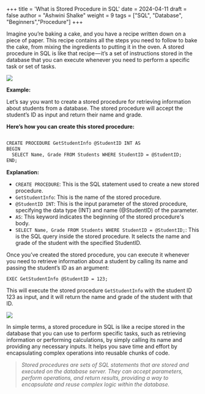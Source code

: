 +++
title = 'What is Stored Procedure in SQL'
date = 2024-04-11
draft = false
author = "Ashwini Shalke"
weight = 9
tags = ["SQL", "Database", "Beginners","Procedure"]
+++



Imagine you’re baking a cake, and you have a recipe written down on a piece of paper. This recipe contains all the steps you need to follow to bake the cake, from mixing the ingredients to putting it in the oven. A stored procedure in SQL is like that recipe — it’s a set of instructions stored in the database that you can execute whenever you need to perform a specific task or set of tasks.

![](https://cdn-images-1.medium.com/max/1600/1*6HnQ_xUXLlBGbTCCthprRw.jpeg)

**Example:**

Let’s say you want to create a stored procedure for retrieving information about students from a database. The stored procedure will accept the student’s ID as input and return their name and grade.

**Here’s how you can create this stored procedure:**

```html

CREATE PROCEDURE GetStudentInfo @StudentID INT AS 
BEGIN 
  SELECT Name, Grade FROM Students WHERE StudentID = @StudentID; 
END;

```


**Explanation:**

*   `CREATE PROCEDURE`: This is the SQL statement used to create a new stored procedure.
*   `GetStudentInfo`: This is the name of the stored procedure.
*   `@StudentID INT`: This is the input parameter of the stored procedure, specifying the data type (INT) and name (@StudentID) of the parameter.
*   `AS`: This keyword indicates the beginning of the stored procedure's body.
*   `SELECT Name, Grade FROM Students WHERE StudentID = @StudentID;`: This is the SQL query inside the stored procedure. It selects the name and grade of the student with the specified StudentID.

Once you’ve created the stored procedure, you can execute it whenever you need to retrieve information about a student by calling its name and passing the student’s ID as an argument:

```html
EXEC GetStudentInfo @StudentID = 123;
```

This will execute the stored procedure `GetStudentInfo` with the student ID 123 as input, and it will return the name and grade of the student with that ID.

![](https://cdn-images-1.medium.com/max/1600/1*xwT1uKYDfTgjvRDqlRPcIw.png)

In simple terms, a stored procedure in SQL is like a recipe stored in the database that you can use to perform specific tasks, such as retrieving information or performing calculations, by simply calling its name and providing any necessary inputs. It helps you save time and effort by encapsulating complex operations into reusable chunks of code.

> _Stored procedures are sets of SQL statements that are stored and executed on the database server. They can accept parameters, perform operations, and return results, providing a way to encapsulate and reuse complex logic within the database._